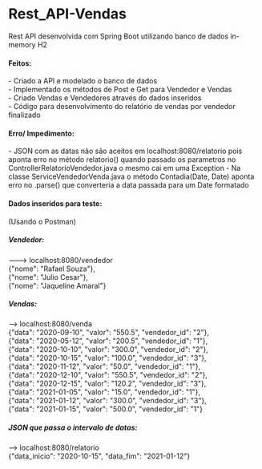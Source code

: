 # Rest_API-Vendas
Rest API desenvolvida com Spring Boot utilizando banco de dados in-memory H2

<h4>Feitos: </h4>
  - Criado a API e modelado o banco de dados <br>
  - Implementado os métodos de Post e Get para Vendedor e Vendas<br>
  - Criado Vendas e Vendedores através do dados inseridos<br>
  - Código para desenvolvimento do relatório de vendas por vendedor finalizado<br>


<h4>Erro/ Impedimento:</h4>
  - JSON com as datas não são aceitos em localhost:8080/relatorio pois aponta erro no método relatorio() quando passado os parametros no ControllerRelatorioVendedor.java o mesmo cai em uma Exception
  - Na classe ServiceVendedorVenda.java o método Contadia(Date, Date) aponta erro no .parse() que converteria a data passada para um Date formatado
  

<h4>Dados inseridos para teste: </h4> (Usando o Postman)

<h5>Vendedor: </h5>  ---> localhost:8080/vendedor <br>
{"nome": "Rafael Souza"}, <br>
{"nome": "Julio Cesar"}, <br>
{"nome": "Jaqueline Amaral"} <br>

<h5>Vendas: </h5> --> localhost:8080/venda<br>
{"data": "2020-09-10", "valor": "550.5", "vendedor_id": "2"},<br>
{"data": "2020-05-12", "valor": "200.5", "vendedor_id": "1"},<br>
{"data": "2020-10-10", "valor": "300.0", "vendedor_id": "2"},<br>
{"data": "2020-10-15", "valor": "100.0", "vendedor_id": "3"},<br>
{"data": "2020-11-12", "valor": "50.0", "vendedor_id": "1"},<br>
{"data": "2020-12-10", "valor": "550.5", "vendedor_id": "2"},<br>
{"data": "2020-12-15", "valor": "120.2", "vendedor_id": "3"},<br>
{"data": "2021-01-05", "valor": "15.0", "vendedor_id": "1"},<br>
{"data": "2021-01-12", "valor": "300.0", "vendedor_id": "3"},<br>
{"data": "2021-01-15", "valor": "500.0", "vendedor_id": "1"}<br>

<h5>JSON que passa o intervalo de datas: </h5> --> localhost:8080/relatorio<br>
{"data_inicio": "2020-10-15", "data_fim": "2021-01-12"}<br>

